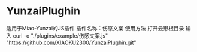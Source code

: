 # YunzaiPlughin
适用于Miao-Yunzai的JS插件
插件名称：伤感文案
使用方法  打开云崽根目录
输入 curl -o "./plugins/example/伤感文案.js" "https://github.com/XIAOKU2300/YunzaiPlughin.git"
